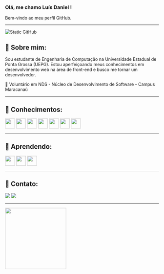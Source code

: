 ### Olá, me chamo Luís Daniel !
 Bem-vindo ao meu perfil GitHub.
 
--- 
 
 <img src="https://img.shields.io/static/v1?label=Overview&message=Daniel-MComin&color=f8efd4&style=for-the-badge&logo=GitHub" alt="Static GitHub">
 

## 🚀 Sobre mim: 
<p align="left"> 
   Sou estudante de Engenharia de Computação na Universidade Estadual de Ponta Grossa (UEPG). Estou aperfeiçoando meus conhecimentos em desenvolvimento web na área de front-end e busco me tornar um desenvolvedor.
</p>

<p align="left">🚀 Voluntário em NDS - Núcleo de Desenvolvimento de Software - Campus Maracanaú </p>

----

 ## 🚀 Conhecimentos:
<p align="left">
<code><img height="32" src="https://skillicons.dev/icons?i=git"></code>
<code><img height="32" src="https://skillicons.dev/icons?i=typescript"></code>
<code><img height="32" src="https://skillicons.dev/icons?i=css"></code>
<code><img height="32" src="https://skillicons.dev/icons?i=html"></code>
<code><img height="32" src="https://skillicons.dev/icons?i=sass"></code>
<code><img height="32" src="https://skillicons.dev/icons?i=javascript"></code>
<code><img height="32" src="https://skillicons.dev/icons?i=angular"></code>
</p>

----

 ## 🚀 Aprendendo:
<p align="left">
<code><img height="32" src="https://skillicons.dev/icons?i=angular"></code>
 <code><img height="32" src="https://skillicons.dev/icons?i=nodejs"></code>
<code><img height="32" src="https://skillicons.dev/icons?i=figma"></code>
</p>


----
  ## 🚀 Contato:
  
<p align="left">
<div>
<a href = "mailto:danielmacmin@gmail.com"><img loading="lazy" src="https://img.shields.io/badge/Gmail-D14836?style=for-the-badge&logo=gmail&logoColor=white" target="_blank"></a>
<a href="https://www.linkedin.com/in/luis-daniel-maciel-comin-b5a0b7211" target="_blank"><img loading="lazy" src="https://img.shields.io/badge/-LinkedIn-%230077B5?style=for-the-badge&logo=linkedin&logoColor=white" target="_blank"></a>   
</div>
</p>

--- 

<p align="left">
<div>
<a href="https://github.com/Daniel-MComin">
<img loading="lazy" height="200em" src="https://github-readme-stats.vercel.app/api/top-langs/?username=daniel-mcomin&layout=compact&theme=synthwave"/>
</div>
</p>





